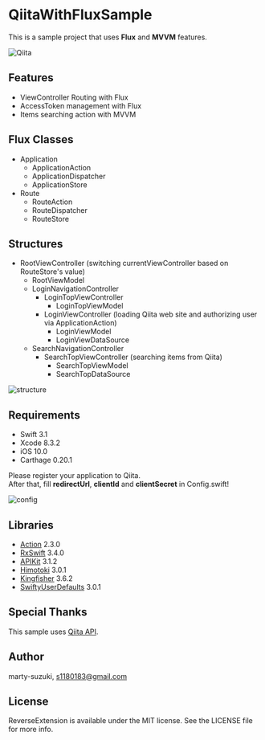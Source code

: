 # QiitaWithFluxSample

This is a sample project that uses **Flux** and **MVVM** features.

![Qiita](./Images/Qiita.gif)

## Features

- ViewController Routing with Flux
- AccessToken management with Flux
- Items searching action with MVVM

## Flux Classes

- Application
  - ApplicationAction
  - ApplicationDispatcher
  - ApplicationStore
- Route
  - RouteAction
  - RouteDispatcher
  - RouteStore

## Structures

- RootViewController (switching currentViewController based on RouteStore's value)
  - RootViewModel
  - LoginNavigationController
    - LoginTopViewController
      - LoginTopViewModel
    - LoginViewController (loading Qiita web site and authorizing user via ApplicationAction)
      - LoginViewModel
      - LoginViewDataSource
  - SearchNavigationController
    - SearchTopViewController (searching items from Qiita)
      - SearchTopViewModel
      - SearchTopDataSource

![structure](./Images/structure.jpeg)

## Requirements

- Swift 3.1
- Xcode 8.3.2
- iOS 10.0
- Carthage 0.20.1

Please register your application to Qiita.  
After that, fill **redirectUrl**, **clientId** and **clientSecret** in Config.swift!

![config](./Images/config.png)

## Libraries

- [Action](https://github.com/RxSwiftCommunity/Action) 2.3.0
- [RxSwift](https://github.com/ReactiveX/RxSwift) 3.4.0
- [APIKit](https://github.com/ishkawa/APIKit) 3.1.2
- [Himotoki](https://github.com/ikesyo/Himotoki) 3.0.1
- [Kingfisher](https://github.com/onevcat/Kingfisher) 3.6.2
- [SwiftyUserDefaults](https://github.com/radex/SwiftyUserDefaults) 3.0.1

## Special Thanks

This sample uses [Qiita API](https://qiita.com/api/v2/docs).

## Author

marty-suzuki, s1180183@gmail.com

## License

ReverseExtension is available under the MIT license. See the LICENSE file for more info.
